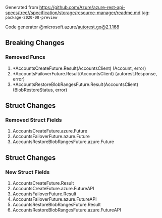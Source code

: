 Generated from https://github.com/Azure/azure-rest-api-specs/tree//specification/storage/resource-manager/readme.md tag: `package-2020-08-preview`

Code generator @microsoft.azure/autorest.go@2.1.168

## Breaking Changes

### Removed Funcs

1. *AccountsCreateFuture.Result(AccountsClient) (Account, error)
1. *AccountsFailoverFuture.Result(AccountsClient) (autorest.Response, error)
1. *AccountsRestoreBlobRangesFuture.Result(AccountsClient) (BlobRestoreStatus, error)

## Struct Changes

### Removed Struct Fields

1. AccountsCreateFuture.azure.Future
1. AccountsFailoverFuture.azure.Future
1. AccountsRestoreBlobRangesFuture.azure.Future

## Struct Changes

### New Struct Fields

1. AccountsCreateFuture.Result
1. AccountsCreateFuture.azure.FutureAPI
1. AccountsFailoverFuture.Result
1. AccountsFailoverFuture.azure.FutureAPI
1. AccountsRestoreBlobRangesFuture.Result
1. AccountsRestoreBlobRangesFuture.azure.FutureAPI

